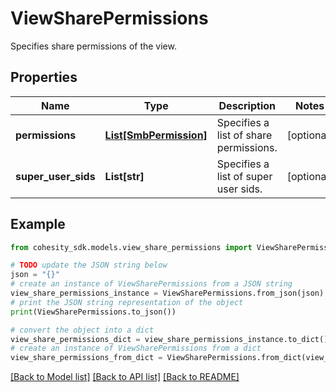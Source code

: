 # ViewSharePermissions

Specifies share permissions of the view.

## Properties

Name | Type | Description | Notes
------------ | ------------- | ------------- | -------------
**permissions** | [**List[SmbPermission]**](SmbPermission.md) | Specifies a list of share permissions. | [optional] 
**super_user_sids** | **List[str]** | Specifies a list of super user sids. | [optional] 

## Example

```python
from cohesity_sdk.models.view_share_permissions import ViewSharePermissions

# TODO update the JSON string below
json = "{}"
# create an instance of ViewSharePermissions from a JSON string
view_share_permissions_instance = ViewSharePermissions.from_json(json)
# print the JSON string representation of the object
print(ViewSharePermissions.to_json())

# convert the object into a dict
view_share_permissions_dict = view_share_permissions_instance.to_dict()
# create an instance of ViewSharePermissions from a dict
view_share_permissions_from_dict = ViewSharePermissions.from_dict(view_share_permissions_dict)
```
[[Back to Model list]](../README.md#documentation-for-models) [[Back to API list]](../README.md#documentation-for-api-endpoints) [[Back to README]](../README.md)


